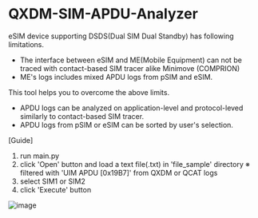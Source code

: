 # QXDM-SIM-APDU-Analyzer

eSIM device supporting DSDS(Dual SIM Dual Standby) has following limitations.
 - The interface between eSIM and ME(Mobile Equipment) can not be traced with contact-based SIM tracer alike Minimove (COMPRION) 
 - ME's logs includes mixed APDU logs from pSIM and eSIM.

This tool helps you to overcome the above limits.
 - APDU logs can be analyzed on application-level and protocol-leved similarly to contact-based SIM tracer.
 - APDU logs from pSIM or eSIM can be sorted by user's selection.


[Guide]
1) run main.py
2) click 'Open' button and load a text file(.txt) in 'file_sample' directory
  ※ filtered with 'UIM APDU [0x19B7]' from QXDM or QCAT logs
3) select SIM1 or SIM2
4) click 'Execute' button

![image](https://user-images.githubusercontent.com/98713651/176153566-6ab9547d-6133-4c5c-af9e-39b355bb40a8.png)
